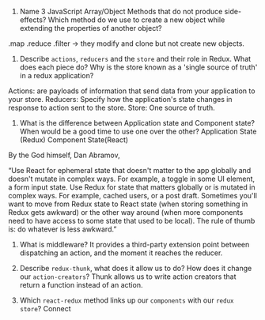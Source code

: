 1.  Name 3 JavaScript Array/Object Methods that do not produce side-effects? Which method do we use to create a new object while extending the properties of another object?

.map .reduce .filter -> they modify and clone but not create new objects.

1.  Describe `actions`, `reducers` and the `store` and their role in Redux. What does each piece do? Why is the store known as a 'single source of truth' in a redux application?

Actions: are payloads of information that send data from your application to your store.
Reducers: Specify how the application's state changes in response to action sent to the store. 
Store: One source of truth.

1.  What is the difference between Application state and Component state? When would be a good time to use one over the other?
Application State (Redux) Component State(React)

By the God himself, Dan Abramov, 

“Use React for ephemeral state that doesn't matter to the app globally and doesn't mutate in complex ways. For example, a toggle in some UI element, a form input state. Use Redux for state that matters globally or is mutated in complex ways. For example, cached users, or a post draft.
Sometimes you'll want to move from Redux state to React state (when storing something in Redux gets awkward) or the other way around (when more components need to have access to some state that used to be local).
The rule of thumb is: do whatever is less awkward.”

1.  What is middleware?
It provides a third-party extension point between dispatching an action, and the moment it reaches the reducer.

1.  Describe `redux-thunk`, what does it allow us to do? How does it change our `action-creators`?
Thunk allows us to write action creators that return a function instead of an action.

1.  Which `react-redux` method links up our `components` with our `redux store`?
Connect
